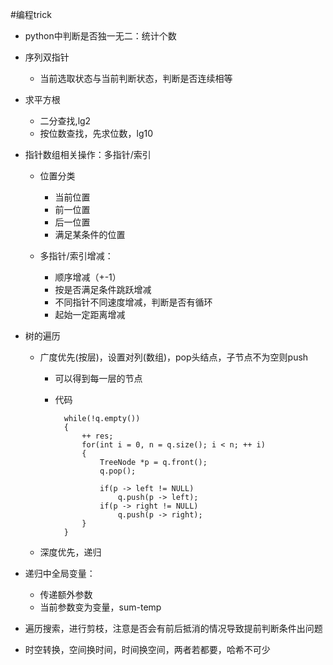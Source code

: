 #编程trick

* python中判断是否独一无二：统计个数
* 序列双指针
	* 当前选取状态与当前判断状态，判断是否连续相等


* 求平方根
	* 二分查找,lg2
	* 按位数查找，先求位数，lg10


* 指针数组相关操作：多指针/索引
	* 位置分类
		* 当前位置
		* 前一位置
		* 后一位置
		* 满足某条件的位置

	* 多指针/索引增减：
		* 顺序增减（+-1）
		* 按是否满足条件跳跃增减
		* 不同指针不同速度增减，判断是否有循环
		* 起始一定距离增减



* 树的遍历
	* 广度优先(按层)，设置对列(数组)，pop头结点，子节点不为空则push
		* 可以得到每一层的节点
		* 代码


				while(!q.empty())
    			{
        			++ res;
        			for(int i = 0, n = q.size(); i < n; ++ i)
        			{
            			TreeNode *p = q.front();
            			q.pop();
            
            			if(p -> left != NULL)
                			q.push(p -> left);
            			if(p -> right != NULL)
                			q.push(p -> right);
        			}
    			}
	* 深度优先，递归


* 递归中全局变量：
	* 传递额外参数
	* 当前参数变为变量，sum-temp


* 遍历搜索，进行剪枝，注意是否会有前后抵消的情况导致提前判断条件出问题

* 时空转换，空间换时间，时间换空间，两者若都要，哈希不可少
























